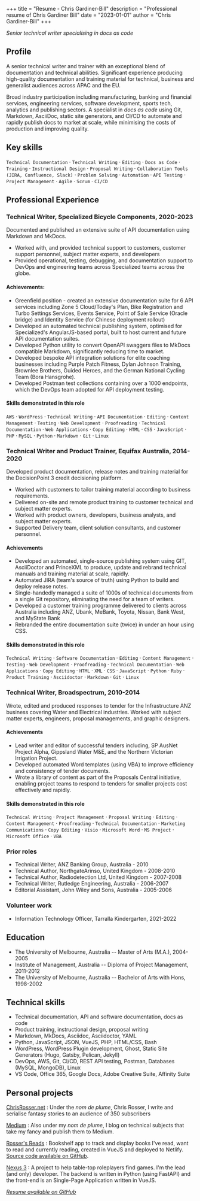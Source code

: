 +++
title = "Resume - Chris Gardiner-Bill"
description = "Professional resume of Chris Gardiner Bill"
date = "2023-01-01"
author = "Chris Gardiner-Bill"
+++

*Senior technical writer specialising in docs as code*

## Profile

A senior technical writer and trainer with an exceptional blend of documentation and technical abilities. Significant experience producing high-quality documentation and training material for technical, business and generalist audiences across APAC and the EU.

Broad industry participation including manufacturing, banking and financial services, engineering services, software development, sports tech, analytics and publishing sectors. A specialist in *docs as code* using Git, Markdown, AsciiDoc, static site generators, and CI/CD to automate and rapidly publish docs to market at scale, while minimising the costs of production and improving quality.

## Key skills

`Technical Documentation` · `Technical Writing` · `Editing` · `Docs as Code` · `Training` · `Instructional Design` · `Proposal Writing` · `Collaboration Tools (JIRA, Confluence, Slack)` · `Problem Solving` · `Automation` · `API Testing` · `Project Management` · `Agile` · `Scrum` · `CI/CD`

## Professional Experience

### Technical Writer, Specialized Bicycle Components, 2020-2023

Documented and published an extensive suite of API documentation using Markdown and MkDocs.

* Worked with, and provided technical support to customers, customer support personnel, subject matter experts, and developers
* Provided operational, testing, debugging, and documentation support to DevOps and engineering teams across Specialized teams across the globe.

#### Achievements:

* Greenfield position - created an extensive documentation suite for 6 API services including Zone 5 Cloud/Today's Plan, Bike Registration and Turbo Settings Services, Events Service, Point of Sale Service (Oracle bridge) and Identity Service (for Chinese deployment rollout)
* Developed an automated technical publishing system, optimised for Specialized's AngularJS-based portal, built to host current and future API documentation suites.
* Developed Python utility to convert OpenAPI swaggers files to MkDocs compatible Markdown, significantly reducing time to market.
* Developed bespoke API integration solutions for elite coaching businesses including Purple Patch Fitness, Dylan Johnson Training, Brownlee Brothers, Guided Heroes, and the German National Cycling Team (Bora Hansgrohe).
* Developed Postman test collections containing over a 1000 endpoints, which the DevOps team adopted for API deployment testing.

#### Skills demonstrated in this role

`AWS` · `WordPress` · `Technical Writing` · `API Documentation` · `Editing` · `Content Management` · `Testing` · `Web Development` · `Proofreading` · `Technical Documentation` · `Web Applications` · `Copy Editing` · `HTML` · `CSS` · `JavaScript` · `PHP` · `MySQL` · `Python` · `Markdown` · `Git` · `Linux`


### Technical Writer and Product Trainer, Equifax Australia, 2014-2020

Developed product documentation, release notes and training material for the DecisionPoint 3 credit decisioning platform.

* Worked with customers to tailor training material according to business requirements.
* Delivered on-site and remote product training to customer technical and subject matter experts.
* Worked with product owners, developers, business analysts, and subject matter experts.
* Supported Delivery team, client solution consultants, and customer personnel.


#### Achievements

* Developed an automated, single-source publishing system using GIT, AsciiDoctor and PrinceXML to produce, update and rebrand technical manuals and training material at scale, rapidly.
* Automated JIRA (team's source of truth) using Python to build and deploy release notes.
* Single-handedly managed a suite of 1000s of technical documents from a single Git repository, eliminating the need for a team of writers.
* Developed a customer training programme delivered to clients across Australia including ANZ, Ubank, MeBank, Toyota, Nissan, Bank West, and MyState Bank
* Rebranded the entire documentation suite (twice) in under an hour using CSS.

#### Skills demonstrated in this role

`Technical Writing` · `Software Documentation` · `Editing` · `Content Management` · `Testing` · `Web Development` · `Proofreading` · `Technical Documentation` · `Web Applications` · `Copy Editing` · `HTML` · `XML` · `CSS` · `JavaScript` · `Python` · `Ruby` · `Product Training` · `Asciidoctor` · `Markdown` · `Git` · `Linux`


### Technical Writer, Broadspectrum, 2010-2014

Wrote, edited and produced responses to tender for the Infrastructure ANZ business covering Water and Electrical industries. Worked with subject matter experts, engineers, proposal managements, and graphic designers.

#### Achievements

* Lead writer and editor of successful tenders including, SP AusNet Project Alpha, Gippsland Water M&E, and the Northern Victorian Irrigation Project.
* Developed automated Word templates (using VBA) to improve efficiency and consistency of tender documents.
* Wrote a library of content as part of the Proposals Central initiative, enabling project teams to respond to tenders for smaller projects cost effectively and rapidly.

#### Skills demonstrated in this role

`Technical Writing` · `Project Management` · `Proposal Writing` · `Editing` · `Content Management` · `Proofreading` · `Technical Documentation` · `Marketing Communications` · `Copy Editing` · `Visio` · `Microsoft Word` · `MS Project` · `Microsoft Office` · `VBA`

### Prior roles

* Technical Writer, ANZ Banking Group, Australia - 2010
* Technical Author, NorthgateArinso, United Kingdom - 2008-2010
* Technical Author, Radiodetection Ltd, United Kingdom - 2007-2008
* Technical Writer, Rutledge Engineering, Australia - 2006-2007
* Editorial Assistant, John Wiley and Sons, Australia - 2005-2006

### Volunteer work

* Information Technology Officer, Tarralla Kindergarten, 2021-2022

## Education

* The University of Melbourne, Australia -- Master of Arts (M.A.), 2004-2005
* Institute of Management, Australia -- Diploma of Project Management, 2011-2012
* The University of Melbourne, Australia -- Bachelor of Arts with Hons, 1998-2002

## Technical skills

* Technical documentation, API and software documentation, docs as code
* Product training, instructional design, proposal writing
* Markdown, MkDocs, Asciidoc, Asciidoctor, YAML
* Python, JavaScript, JSON, VueJS, PHP, HTML/CSS, Bash
* WordPress, WordPress Plugin development, Ghost, Static Site Generators (Hugo, Gatsby, Pelican, Jekyll)
* DevOps, AWS, Git, CI/CD, REST API testing, Postman, Databases (MySQL, MongoDB), Linux
* VS Code, Office 365, Google Docs, Adobe Creative Suite, Affinity Suite

## Personal projects

[ChrisRosser.net](https://chrisrosser.net) 
:   Under the *nom de plume*, Chris Rosser, I write and serialise fantasy stories to an audience of 350 subscribers

[Medium](https://chrisrosser.medium.com)
:   Also under my *nom de plume*, I blog on technical subjects that take my fancy and publish them to Medium.

[Rosser's Reads](https://reads.chrisrosser.net)
:   Bookshelf app to track and display books I've read, want to read and  currently reading, created in VueJS and deployed to Netlify. [Source code available on GitHub](https://github.com/foss-scribe/rossers-reads).

[Nexus 3](https://nexus3.games)
:   A project to help table-top roleplayers find games. I'm the lead (and only) developer. The backend is written in Python (using FastAPI) and the front-end is an Single-Page Application written in VueJS.

*[Resume available on GitHub](https://github.com/foss-scribe/resume)*